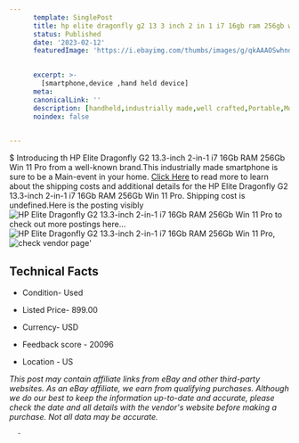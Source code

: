 ```yaml
---
      template: SinglePost
      title: hp elite dragonfly g2 13 3 inch 2 in 1 i7 16gb ram 256gb win 11 pro
      status: Published
      date: '2023-02-12'
      featuredImage: 'https://i.ebayimg.com/thumbs/images/g/qkAAAOSwhndj4DtH/s-l225.jpg'
       

      excerpt: >-
        [smartphone,device ,hand held device]
      meta:
      canonicalLink: ''
      description: [handheld,industrially made,well crafted,Portable,Mobile,Compact,Convenient,Lightweight,Maneuverable,Man-portable,Miniature,Carriable,Hand-held,Light,Holdable,Transportable,Mobile device,Pocket-sized,On-the-go,Wireless,Cordless,Compact size,Convenient size, smartphone,device ,hand held device]
      noindex: false
      

---
```

$
      Introducing th HP Elite Dragonfly G2 13.3-inch 2-in-1  i7 16Gb RAM 256Gb Win 11 Pro from a well-known brand.This industrially made smartphone is sure to be a Main-event in your home. [Click Here](https://www.ebay.com/itm/115697006552?hash=item1af01437d8%3Ag%3AqkAAAOSwhndj4DtH&mkevt=1&mkcid=1&mkrid=711-53200-19255-0&campid=%253CePNCampaignId%253E&customid=%253CreferenceId%253E&toolid=10049) to read more to learn about the shipping costs and additional details for the HP Elite Dragonfly G2 13.3-inch 2-in-1  i7 16Gb RAM 256Gb Win 11 Pro. Shipping cost is undefined.Here is the posting visibly ![HP Elite Dragonfly G2 13.3-inch 2-in-1  i7 16Gb RAM 256Gb Win 11 Pro](https://i.ebayimg.com/thumbs/images/g/qkAAAOSwhndj4DtH/s-l225.jpg) to check out more postings here... ![HP Elite Dragonfly G2 13.3-inch 2-in-1  i7 16Gb RAM 256Gb Win 11 Pro](https://i.ebayimg.com/images/g/qkAAAOSwhndj4DtH/s-l1200.jpg), ![check vendor page](https://origin-galleryplus.ebayimg.com/ws/web/115697006552_2_0_1/225x225.jpg,https://origin-galleryplus.ebayimg.com/ws/web/115697006552_3_0_1/225x225.jpg,https://origin-galleryplus.ebayimg.com/ws/web/115697006552_4_0_1/225x225.jpg,https://origin-galleryplus.ebayimg.com/ws/web/115697006552_5_0_1/225x225.jpg,https://origin-galleryplus.ebayimg.com/ws/web/115697006552_6_0_1/225x225.jpg,https://origin-galleryplus.ebayimg.com/ws/web/115697006552_7_0_1/225x225.jpg,https://origin-galleryplus.ebayimg.com/ws/web/115697006552_8_0_1/225x225.jpg,https://origin-galleryplus.ebayimg.com/ws/web/115697006552_9_0_1/225x225.jpg)'

      

 ## Technical Facts 



     
      

 - Condition- Used 


      

 - Listed Price- 899.00 


      

 - Currency- USD 


      

 - Feedback score - 20096 


      

 - Location - US 


      
      

 *_This post may contain affiliate links from eBay and other third-party websites. As an eBay affiliate, we earn from qualifying purchases. Although we do our best to keep the information up-to-date and accurate, please check the date and all details with the vendor's website before making a purchase. Not all data may be accurate._*




      -
